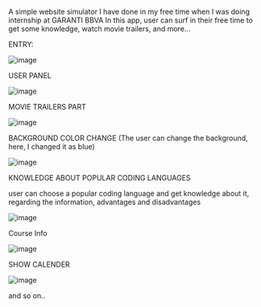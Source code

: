 A simple website simulator I have done in my free time when I was doing internship at GARANTI BBVA
In this app, user can surf in their free time to get some knowledge, watch movie trailers, and more...

ENTRY:

![image](https://github.com/AtaKaleli/WebsiteSimulator/assets/158140699/b2e150be-1b4b-4da4-a5e5-d1ea0fce8492)

USER PANEL

![image](https://github.com/AtaKaleli/WebsiteSimulator/assets/158140699/868fd1df-9e8f-4a88-bb27-0d1dac9f3108)


MOVIE TRAILERS PART

![image](https://github.com/AtaKaleli/WebsiteSimulator/assets/158140699/82060626-d800-461d-8e41-d0a0f06c874d)

BACKGROUND COLOR CHANGE (The user can change the background, here, I changed it as blue)

![image](https://github.com/AtaKaleli/WebsiteSimulator/assets/158140699/badf090e-fc58-45c3-8d88-f152d0d9c235)

KNOWLEDGE ABOUT POPULAR CODING LANGUAGES

user can choose a popular coding language and get knowledge about it, regarding the information, advantages and disadvantages

![image](https://github.com/AtaKaleli/WebsiteSimulator/assets/158140699/be033db7-d2ee-4d5e-bec8-2f22a4fd1c03)


Course Info

![image](https://github.com/AtaKaleli/WebsiteSimulator/assets/158140699/283015ee-09fe-4f5a-b347-3bae4bc4b9a2)


SHOW CALENDER


![image](https://github.com/AtaKaleli/WebsiteSimulator/assets/158140699/a8b764da-419d-4f0f-80d1-ac13dd78eb82)


and so on..

